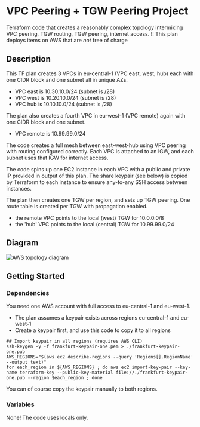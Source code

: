 # VPC Peering + TGW Peering Project

Terraform code that creates a reasonably complex topology intermixing VPC peering, TGW routing, TGW peering, internet access.
!! This plan deploys items on AWS that are *not* free of charge

## Description

This TF plan creates 3 VPCs in eu-central-1 (VPC east, west, hub) each with one CIDR block and one subnet all in unique AZs.
* VPC east is 10.30.10.0/24 (subnet is /28)
* VPC west is 10.20.10.0/24 (subnet is /28)     
* VPC hub  is 10.10.10.0/24 (subnet is /28)     

The plan also creates a fourth VPC in eu-west-1 (VPC remote) again with one CIDR block and one subnet.
* VPC remote is 10.99.99.0/24

The code creates a full mesh between east-west-hub using VPC peering with routing configured correctly.
Each VPC is attached to an IGW, and each subnet uses that IGW for internet access.

The code spins up one EC2 instance in each VPC with a public and private IP provided in output of this plan.
The share keypair (see below) is copied by Terraform to each instance to ensure any-to-any SSH access between instances.

The plan then creates one TGW per region, and sets up TGW peering. 
One route table is created per TGW with propagation enabled. 
* the remote VPC points to the local (west) TGW for 10.0.0.0/8
* the 'hub' VPC points to the local (central) TGW for 10.99.99.0/24

## Diagram
![AWS topology diagram](http://github.com/cpaggen/aws_tgw_peering/diagram.png)

## Getting Started

### Dependencies

You need one AWS account with full access to eu-central-1 and eu-west-1.

* The plan assumes a keypair exists across regions eu-central-1 and eu-west-1
* Create a keypair first, and use this code to copy it to all regions
```
## Import keypair in all regions (requires AWS CLI)
ssh-keygen -y -f frankfurt-keypair-one.pem > ./frankfurt-keypair-one.pub
AWS_REGIONS="$(aws ec2 describe-regions --query 'Regions[].RegionName' --output text)"
for each_region in ${AWS_REGIONS} ; do aws ec2 import-key-pair --key-name terraform-key --public-key-material file://./frankfurt-keypair-one.pub --region $each_region ; done
```

You can of course copy the keypair manually to both regions.

### Variables

None! The code uses locals only.

